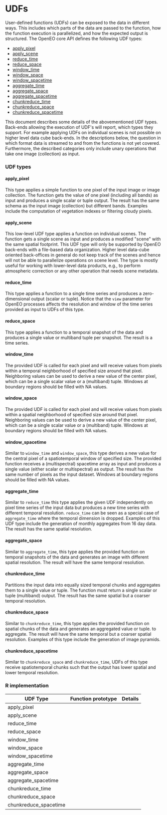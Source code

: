 # UDFs

User-defined functions (UDFs) can be exposed to the data in different ways. This includes which parts of the
data are passed to the function, how the function execution is parallelized, and how the expected output is structured. The OpenEO core API defines the following UDF types:

- [apply_pixel](#apply_pixel)
- [apply_scene](#apply_scene)
- [reduce_time](#reduce_time)
- [reduce_space](#reduce_space)
- [window_time](#window_time)
- [window_space](#window_space)
- [window_spacetime](#window_spacetime)
- [aggregate_time](#aggregate_time)
- [aggregate_space](#aggregate_space)
- [aggregate_spacetime](#aggregate_spacetime)
- [chunkreduce_time](#chunkreduce_time)
- [chunkreduce_space](#chunkreduce_space)
- [chunkreduce_spacetime](#chunkreduce_spacetime)


This document describes some details of the abovementioned UDF types. Back-ends allowing the execution of UDF's will report, which types they support. For example applying UDFs on individual scenes is not possible on higher level data cube back-ends. In the descriptions below, the question in which format data is streamed to and from the functions is not yet covered. Furthermore, the described categories only include unary operations that take one image (collection) as input.  


### UDF types

#### apply_pixel
This type applies a simple function to one pixel of the input image or image collection. The function gets the value of one pixel (including all bands) as input and produces a single scalar or tuple output. The result has the same schema as the input image (collection) but different bands. Examples include the computation of vegetation indexes or filtering cloudy pixels. 

#### apply_scene
This low-level UDF type applies a function on individual scenes.  The function gets a single scene as input and produces a modified "scene" with the same spatial footprint. This UDF type will only be supported by OpenEO back-ends with a file-based data organization. Higher level data-cube oriented back-offices in general do not keep track of the scenes and hence will not be able to parallelize operations on scene level. The type is mostly useful for working with lower-level data products, e.g., to perform atmospheric correction or any other operation that needs scene metadata. 

#### reduce_time
This type applies a function to a single time series and produces a zero-dimensional output (scalar or tuple). Notice that the `view` parameter for OpenEO processes affects the resolution and window of the time series provided as input to UDFs of this type. 

#### reduce_space
This type applies a function to a temporal snapshot of the data and produces a single value or multiband tuple per snapshot. The result is a time series. 

#### window_time
The provided UDF is called for each pixel and will receive values from pixels within a temporal neighborhood of specified size around that pixel. Neighboring values can be used to derive a new value of the center pixel, which can be a single scalar value or a (multiband) tuple. Windows at boundary regions should be filled with NA values. 

#### window_space
The provided UDF is called for each pixel and will receive values from pixels within a spatial neighborhood of specified size around that pixel. Neighboring values can be used to derive a new value of the center pixel, which can be a single scalar value or a (multiband) tuple. Windows at boundary regions should be filled with NA values. 

#### window_spacetime
Similar to `window_time` and `window_space`, this type derives a new value for the central pixel of a spatiotemporal window of specified size. The provided function receives a (multispectral) spacetime array as input and produces a single value (either scalar or multispectral) as output. The result has the same number of pixels as the input dataset. Windows at boundary regions should be filled with NA values. 

#### aggregate_time
Similar to `reduce_time` this type applies the given UDF independently on pixel time series of the input data but produces a new time series with different temporal resolution. `reduce_time` can be seen as a special case of `aggregate_time` where the temporal dimension is dropped.
Examples of this UDF type include the generation of monthly aggregates from 16 day data.  The result has the same spatial resolution.

#### aggregate_space
Similar to `aggregate_time`, this type applies the provided function on temporal snapshots of the data and generates an image with different spatial resolution. The result will have the same temporal resolution.

#### chunkreduce_time
Partitions the input data into equally sized temporal chunks and aggregates them to a single value or tuple. The function must return a single scalar or tuple (multiband) output. The result has the same spatial but a coarser temporal resolution.

#### chunkreduce_space
Similar to `chunkreduce_time`, this type applies the provided function on spatial chunks of the data and generates an aggregated value or tuple. to aggregate. The result will have the same temporal but a coarser spatial resolution. Examples of this type include the generation of image pyramids.

#### chunkreduce_spacetime
Similar to `chunkreduce_space` and `chunkreduce_time`, UDFs of this type receive spatiotemporal chunks such that the output has lower spatial and lower temporal resolution.




### R implementation

| **UDF Type**   |  **Function prototype**  | **Details** |
|---|---|---|
| apply_pixel   |   |  |
| apply_scene  |   |   |
| reduce_time  |   |   |
| reduce_space  |   |   |
| window_time  |   |   |
| window_space  |   |   |
| window_spacetime  |   |   |
| aggregate_time  |   |   |
| aggregate_space  |   |   |
| aggregate_spacetime  |   |   |
| chunkreduce_time  |   |   |
| chunkreduce_space  |   |   |
| chunkreduce_spacetime  |   |   |


